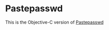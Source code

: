 Pastepasswd
=============

This is the Objective-C version of [Pastepasswd](https://itunes.apple.com/us/app/pastepasswd/id820486068?ls=1&mt=8)
